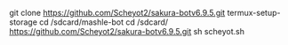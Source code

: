 git clone https://github.com/Scheyot2/sakura-botv6.9.5.git
termux-setup-storage
cd /sdcard/mashle-bot
cd /sdcard/
https://github.com/Scheyot2/sakura-botv6.9.5.git
       sh scheyot.sh
       
